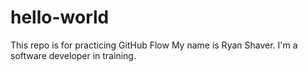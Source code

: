 # hello-world
This repo is for practicing GitHub Flow
My name is Ryan Shaver.  I'm a software developer in training. 
